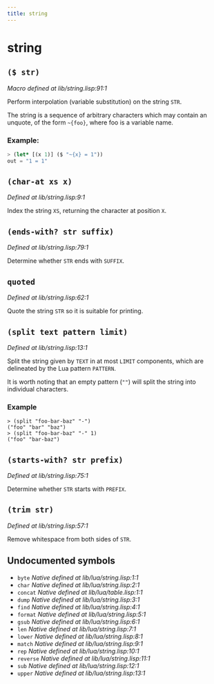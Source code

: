 ```yaml
---
title: string
---
```

# string
## `($ str)`
*Macro defined at lib/string.lisp:91:1*

Perform interpolation (variable substitution) on the string `STR`.

The string is a sequence of arbitrary characters which may contain
an unquote, of the form `~{foo}`, where foo is a variable name.

### Example:
```cl
> (let* [(x 1)] ($ "~{x} = 1"))
out = "1 = 1"
```

## `(char-at xs x)`
*Defined at lib/string.lisp:9:1*

Index the string `XS`, returning the character at position `X`.

## `(ends-with? str suffix)`
*Defined at lib/string.lisp:79:1*

Determine whether `STR` ends with `SUFFIX`.

## `quoted`
*Defined at lib/string.lisp:62:1*

Quote the string `STR` so it is suitable for printing.

## `(split text pattern limit)`
*Defined at lib/string.lisp:13:1*

Split the string given by `TEXT` in at most `LIMIT` components, which are
delineated by the Lua pattern `PATTERN`.

It is worth noting that an empty pattern (`""`) will split the
string into individual characters.

### Example
```
> (split "foo-bar-baz" "-")
("foo" "bar" "baz")
> (split "foo-bar-baz" "-" 1)
("foo" "bar-baz")
```

## `(starts-with? str prefix)`
*Defined at lib/string.lisp:75:1*

Determine whether `STR` starts with `PREFIX`.

## `(trim str)`
*Defined at lib/string.lisp:57:1*

Remove whitespace from both sides of `STR`.

## Undocumented symbols
 - `byte` *Native defined at lib/lua/string.lisp:1:1*
 - `char` *Native defined at lib/lua/string.lisp:2:1*
 - `concat` *Native defined at lib/lua/table.lisp:1:1*
 - `dump` *Native defined at lib/lua/string.lisp:3:1*
 - `find` *Native defined at lib/lua/string.lisp:4:1*
 - `format` *Native defined at lib/lua/string.lisp:5:1*
 - `gsub` *Native defined at lib/lua/string.lisp:6:1*
 - `len` *Native defined at lib/lua/string.lisp:7:1*
 - `lower` *Native defined at lib/lua/string.lisp:8:1*
 - `match` *Native defined at lib/lua/string.lisp:9:1*
 - `rep` *Native defined at lib/lua/string.lisp:10:1*
 - `reverse` *Native defined at lib/lua/string.lisp:11:1*
 - `sub` *Native defined at lib/lua/string.lisp:12:1*
 - `upper` *Native defined at lib/lua/string.lisp:13:1*

